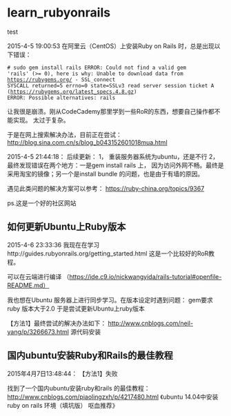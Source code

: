# learn_rubyonrails
test

2015-4-5 19:00:53
在阿里云（CentOS）上安装Ruby on Rails 时，总是出现以下错误：

<code># sudo gem install rails
ERROR:  Could not find a valid gem 'rails' (>= 0), here is why:
          Unable to download data from https://rubygems.org/ - SSL_connect SYSCALL returned=5 errno=0 state=SSLv3 read server session ticket A (https://rubygems.org/latest_specs.4.8.gz)
ERROR:  Possible alternatives: rails
</code>


让我很是崩溃。刚从CodeCademy那里学到一些RoR的东西，想要自己操作都不能实现。
太过于复杂。

于是在网上搜索解决办法，目前正在尝试：
http://blog.sina.com.cn/s/blog_b043152601018mua.html

2015-4-5 21:44:18：
后续更新：
1， 重装服务器系统为ubuntu，还是不行
2， 最终发现错误在两个地方：一是gem install rails 上， 因为访问外网不畅。最终是采用淘宝的镜像；另一个是install bundle 的问题，也是由于有墙的原因。

遇见此类问题的解决方案可以参考：
https://ruby-china.org/topics/9367

ps.这是一个好的社区网站


<h2> 如何更新Ubuntu上Ruby版本 </h2>
2015-4-6 23:33:36
我现在在学习
http://guides.rubyonrails.org/getting_started.html
这是一个比较好的RoR教程。

可以在云端进行编译
（https://ide.c9.io/nickwangyida/rails-tutorial#openfile-README.md）

我也想在Ubuntu 服务器上进行同步学习。在版本设定时遇到问题：
gem要求ruby 版本大于2.0
于是尝试更新Ubuntu上ruby版本

【方法1】最终尝试的解决办法如下：
http://www.cnblogs.com/neil-yang/p/3266673.html
源代码安装

<h2>国内ubuntu安装Ruby和Rails的最佳教程</h2>
2015年4月7日13:48:44：
【方法1】失败

找到了一个国内ubuntu安装ruby和rails 的最佳教程：
http://www.cnblogs.com/piaolingzxh/p/4217480.html
《ubuntu 14.04中安装 ruby on rails 环境（填坑版） 呕血推荐》
